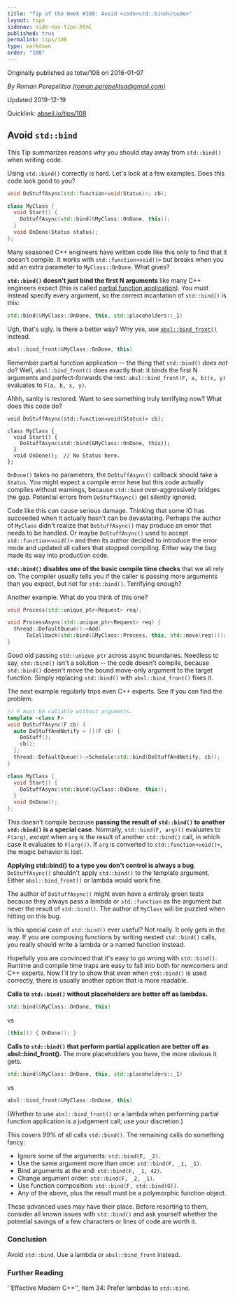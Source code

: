 ```yaml
---
title: "Tip of the Week #108: Avoid <code>std::bind</code>"
layout: tips
sidenav: side-nav-tips.html
published: true
permalink: tips/108
type: markdown
order: "108"
---
```


Originally published as totw/108 on 2016-01-07

*By Roman Perepelitsa [(roman.perepelitsa@gmail.com)](mailto:roman.perepelitsa@gmail.com)*

Updated 2019-12-19

Quicklink: [abseil.io/tips/108](https://abseil.io/tips/108)

## Avoid `std::bind`

This Tip summarizes reasons why you should stay away from `std::bind()` when
writing code.

Using `std::bind()` correctly is hard. Let's look at a few examples. Does this
code look good to you?

```c++
void DoStuffAsync(std::function<void(Status)>; cb);

class MyClass {
  void Start() {
    DoStuffAsync(std::bind(&MyClass::OnDone, this));
  }
  void OnDone(Status status);
};
```

Many seasoned C++ engineers have written code like this only to find that it
doesn't compile. It works with `std::function<void()>` but breaks when you add
an extra parameter to `MyClass::OnDone`. What gives?

**`std::bind()` doesn't just bind the first N arguments** like many C++ engineers
expect (this is called [partial function
application](https://en.wikipedia.org/wiki/Partial_application)). You must
instead specify every argument, so the correct incantation of `std::bind()` is
this:

```c++
std::bind(&MyClass::OnDone, this, std::placeholders::_1)
```

Ugh, that's ugly. Is there a better way? Why yes, use
[`absl::bind_front()`](http://google3/third_party/absl/functional/bind_front.h)
instead.

```c++
absl::bind_front(&MyClass::OnDone, this)
```

Remember partial function application -- the thing that `std::bind()` *does not
do*? Well, `absl::bind_front()` does exactly that: it binds the first N
arguments and perfect-forwards the rest: `absl::bind_front(F, a, b)(x, y)`
evaluates to `F(a, b, x, y)`.

Ahhh, sanity is restored. Want to see something truly terrifying now? What does
this code do?

```
void DoStuffAsync(std::function<void(Status)> cb);

class MyClass {
  void Start() {
    DoStuffAsync(std::bind(&MyClass::OnDone, this));
  }
  void OnDone();  // No Status here.
};
```

`OnDone()` takes no parameters, the `DoStuffAsync()` callback should take a
`Status`. You might expect a compile error here but this code actually compiles
without warnings, because `std::bind` over-aggressively bridges the gap.
Potential errors from `DoStuffAsync()` get silently ignored.

Code like this can cause serious damage. Thinking that some IO has succeeded
when it actually hasn't can be devastating. Perhaps the author of `MyClass`
didn't realize that `DoStuffAsync()` may produce an error that needs to be
handled. Or maybe `DoStuffAsync()` used to accept `std::function<void()>` and
then its author decided to introduce the error mode and updated all callers that
stopped compiling. Either way the bug made its way into production code.

**`std::bind()` disables one of the basic compile time checks** that we all rely
on. The compiler usually tells you if the caller is passing more arguments than
you expect, but not for `std::bind()`. Terrifying enough?

Another example. What do you think of this one?

```c++
void Process(std::unique_ptr<Request> req);

void ProcessAsync(std::unique_ptr<Request> req) {
  thread::DefaultQueue()->Add(
      ToCallback(std::bind(&MyClass::Process, this, std::move(req))));
}
```

Good old passing `std::unique_ptr` across async boundaries.  Needless to say,
`std::bind()` isn't a solution -- the code doesn't compile, because
`std::bind()` doesn't move the bound move-only argument to the target function.
Simply replacing `std::bind()` with `absl::bind_front()` fixes it.

The next example regularly trips even C++ experts. See if you can find the
problem.

```c++
// F must be callable without arguments.
template <class F>
void DoStuffAsync(F cb) {
  auto DoStuffAndNotify = [](F cb) {
    DoStuff();
    cb();
  };
  thread::DefaultQueue()->Schedule(std::bind(DoStuffAndNotify, cb));
}

class MyClass {
  void Start() {
    DoStuffAsync(std::bind(&yClass::OnDone, this));
  }
  void OnDone();
};
```

This doesn't compile because **passing the result of `std::bind()` to another
`std::bind()` is a special case**. Normally, `std::bind(F, arg)()` evaluates to
`F(arg)`, *except* when `arg` is the result of another `std::bind()` call, in
which case it evaluates to `F(arg())`. If `arg` is converted to
`std::function<void()>`, the magic behavior is lost.

**Applying std::bind() to a type you don't control is always a bug**.
`DoStuffAsync()` shouldn't apply `std::bind()` to the template argument. Either
`absl::bind_front()` or lambda would work fine.

The author of `DoStuffAsync()` might even have a entirely green tests because
they always pass a lambda or `std::function` as the argument but never the
result of `std::bind()`. The author of `MyClass` will be puzzled when hitting on
this bug.

Is this special case of `std::bind()` ever useful? Not really. It only gets in
the way. If you are composing functions by writing nested `std::bind()` calls,
you really should write a lambda or a named function instead.

Hopefully you are convinced that it's easy to go wrong with `std::bind()`.
Runtime and compile time traps are easy to fall into both for newcomers and C++
experts. Now I'll try to show that even when `std::bind()` is used correctly,
there is usually another option that is more readable.

**Calls to `std::bind()` without placeholders are better off as lambdas.**

```c++
std::bind(&MyClass::OnDone, this)
```
vs
```c++
[this]() { OnDone(); }
```

**Calls to `std::bind()` that perform partial application are better off as
absl::bind_front().** The more placeholders you have, the more obvious it gets.

```c++
std::bind(&MyClass::OnDone, this, std::placeholders::_1)
```
vs
```c++
absl::bind_front(&MyClass::OnDone, this)
```

(Whether to use `absl::bind_front()` or a lambda when performing partial
function application is a judgement call; use your discretion.)

This covers 99% of all calls `std::bind()`. The remaining calls do something
fancy:

*   Ignore some of the arguments: `std::bind(F, _2)`.
*   Use the same argument more than once: `std::bind(F, _1, _1)`.
*   Bind arguments at the end: `std::bind(F, _1, 42)`.
*   Change argument order: `std::bind(F, _2, _1)`.
*   Use function composition: `std::bind(F, std::bind(G))`.
*   Any of the above, plus the result must be a polymorphic function object.

These advanced uses may have their place. Before resorting to them, consider all
known issues with `std::bind()` and ask yourself whether the potential savings
of a few characters or lines of code are worth it.

### Conclusion

Avoid `std::bind`. Use a lambda or `absl::bind_front` instead.

### Further Reading

''Effective Modern C++'', Item 34: Prefer lambdas to `std::bind`.

